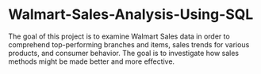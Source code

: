 # Walmart-Sales-Analysis-Using-SQL
The goal of this project is to examine Walmart Sales data in order to comprehend top-performing branches and items, sales trends for various products, and consumer behavior. The goal is to investigate how sales methods might be made better and more effective. 
